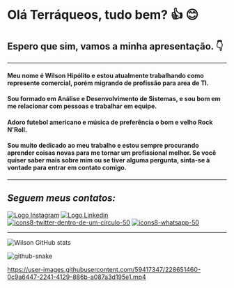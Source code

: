 
# Olá Terráqueos, tudo bem? :+1: :blush:
## Espero que sim, vamos a minha apresentação. :point_down:
---
#### Meu nome é Wilson Hipólito e estou atualmente trabalhando como represente comercial, porém migrando de profissão para area de TI.
#### Sou formado em Análise e Desenvolvimento de Sistemas, e sou bom em me relacionar com pessoas e trabalhar em equipe. 
#### Adoro futebol americano e música de preferência o bom e velho Rock N'Roll.
#### Sou muito dedicado ao meu trabalho e estou sempre procurando aprender coisas novas para me tornar um profissional melhor. Se você quiser saber mais sobre mim ou se tiver alguma pergunta, sinta-se à vontade para entrar em contato comigo.
---
## _Seguem meus contatos:_

[![Logo Instagram](https://user-images.githubusercontent.com/59417347/228627506-bb9dcb61-7118-4210-a917-b844a1c38316.png)](https://www.instagram.com/wilson_hipolito_cerq/)
[![Logo Linkedin](https://user-images.githubusercontent.com/59417347/228631953-d90bb4ff-f92e-4ed6-9bac-2d074a28dc11.png)](https://www.linkedin.com/in/wilson-hip%C3%B3lito/)
[![icons8-twitter-dentro-de-um-círculo-50](https://user-images.githubusercontent.com/59417347/228632464-c234be6d-d18d-4aad-946e-2a8d62b58e1e.png)](https://twitter.com/WilsonHiplito1)
[![icons8-whatsapp-50](https://user-images.githubusercontent.com/59417347/228632813-ac89d80b-8571-44a5-aa6f-602e00dbe2a6.png)](https://wa.me/5515998205858)

---
![Wilson GitHub stats](https://github-readme-stats.vercel.app/api?username=Wilson-Hipolito&show_icons=true&theme=tokyonight)

<picture>
  <source media="(prefers-color-scheme: dark)" srcset="github-snake-dark.svg" />
  <source media="(prefers-color-scheme: light)" srcset="github-snake.svg" />
  <img alt="github-snake" src="github-snake.svg" />
</picture>


https://user-images.githubusercontent.com/59417347/228651460-0c9a6447-2241-4129-886b-a087a3d195e1.mp4

